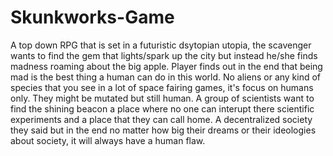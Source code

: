 # Skunkworks-Game
A top down RPG that is set in a futuristic dsytopian utopia, the scavenger wants to find the gem that lights/spark up the city but instead he/she finds madness roaming about the big apple. Player finds out in the end that being mad is the best thing a human can do in this world.  No aliens or any kind of species that you see in a lot of space fairing games, it's focus on humans only. They might be mutated but still human. A group of scientists want to find the shining beacon a place where no one can interupt there scientific experiments and a place that they can call home. A decentralized society they said but in the end no matter how big their dreams or their ideologies about society, it will always have a human flaw.
